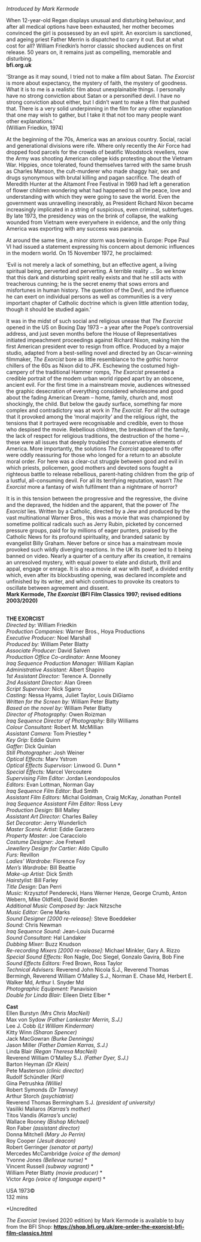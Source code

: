 
_Introduced by Mark Kermode_

When 12-year-old Regan displays unusual and disturbing behaviour, and after all medical options have been exhausted, her mother becomes convinced the girl is possessed by an evil spirit. An exorcism is sanctioned, and ageing priest Father Merrin is dispatched to carry it out. But at what cost for all? William Friedkin’s horror classic shocked audiences on first release. 50 years on, it remains just as compelling, memorable and disturbing.  
**bfi.org.uk**

‘Strange as it may sound, I tried not to make a film about Satan. _The Exorcist_ is more about expectancy, the mystery of faith, the mystery of goodness. What it is to me is a realistic film about unexplainable things. I personally have no strong conviction about Satan or a personified devil. I have no strong conviction about either, but I didn’t want to make a film that pushed that. There is a very solid underpinning in the film for any other explanation that one may wish to gather, but I take it that not too many people want other explanations.’  
(William Friedkin, 1974)

At the beginning of the 70s, America was an anxious country. Social, racial and generational divisions were rife. Where only recently the Air Force had dropped food parcels for the crowds of beatific Woodstock revellers, now the Army was shooting American college kids protesting about the Vietnam War. Hippies, once tolerated, found themselves tarred with the same brush as Charles Manson, the cult-murderer who made shaggy hair, sex and drugs synonymous with brutal killing and pagan sacrifice. The death of Meredith Hunter at the Altamont Free Festival in 1969 had left a generation of flower children wondering what had happened to all the peace, love and understanding with which they were going to save the world. Even the government was unravelling inexorably, as President Richard Nixon became increasingly implicated in a string of suspicious, even criminal, subterfuges. By late 1973, the presidency was on the brink of collapse, the walking wounded from Vietnam were everywhere in evidence, and the only thing America was exporting with any success was paranoia.

At around the same time, a minor storm was brewing in Europe: Pope Paul VI had issued a statement expressing his concern about demonic influences in the modern world. On 15 November 1972, he proclaimed:

‘Evil is not merely a lack of something, but an effective agent, a living spiritual being, perverted and perverting. A terrible reality … So we know that this dark and disturbing spirit really exists and that he still acts with treacherous cunning; he is the secret enemy that sows errors and misfortunes in human history. The question of the Devil, and the influence he can exert on individual persons as well as communities is a very important chapter of Catholic doctrine which is given little attention today, though it should be studied again.’

It was in the midst of such social and religious unease that _The Exorcist_ opened in the US on Boxing Day 1973 – a year after the Pope’s controversial address, and just seven months before the House of Representatives initiated impeachment proceedings against Richard Nixon, making him the first American president ever to resign from office. Produced by a major studio, adapted from a best-selling novel and directed by an Oscar-winning filmmaker, _The Exorcist_ bore as little resemblance to the gothic horror chillers of the 60s as Nixon did to JFK. Eschewing the costumed high-campery of the traditional Hammer romps, _The Exorcist_ presented a credible portrait of the modem urban world ripped apart by an obscene, ancient evil. For the first time in a mainstream movie, audiences witnessed the graphic desecration of everything considered wholesome and good about the fading American Dream – home, family, church and, most shockingly, the child. But below the gaudy surface, something far more complex and contradictory was at work in _The Exorcist._ For all the outrage that it provoked among the ‘moral majority’ and the religious right, the tensions that it portrayed were recognisable and credible, even to those who despised the movie. Rebellious children, the breakdown of the family, the lack of respect for religious traditions, the destruction of the home – these were all issues that deeply troubled the conservative elements of America. More importantly, the solutions _The Exorcist_ appeared to offer were oddly reassuring for those who longed for a return to an absolute moral order. For here was a clear-cut struggle between good and evil in which priests, policemen, good mothers and devoted sons fought a righteous battle to release rebellious, parent-hating children from the grip of a lustful, all-consuming devil. For all its terrifying reputation, wasn’t _The Exorcist_ more a fantasy of wish fulfilment than a nightmare of horror?

It is in this tension between the progressive and the regressive, the divine and the depraved, the hidden and the apparent, that the power of _The_ _Exorcist_ lies. Written by a Catholic, directed by a Jew and produced by the vast multinational Warner Bros., this was a movie that was championed by sometime political radicals such as Jerry Rubin, picketed by concerned pressure groups, paid for by millions of eager punters, praised by the Catholic News for its profound spirituality, and branded satanic by evangelist Billy Graham. Never before or since has a mainstream movie provoked such wildly diverging reactions. In the UK its power led to it being banned on video. Nearly a quarter of a century after its creation, it remains an unresolved mystery, with equal power to elate and disturb, thrill and appal, engage or enrage. It is also a movie at war with itself, a divided entity which, even after its blockbusting opening, was declared incomplete and unfinished by its writer, and which continues to provoke its creators to oscillate between agreement and dissent.  
**Mark Kermode, _The Exorcist_ (BFI Film Classics 1997; revised editions 2003/2020)**
<br><br>

**THE EXORCIST**  
_Directed by:_ William Friedkin  
_Production Companies:_ Warner Bros.,  Hoya Productions  
_Executive Producer:_ Noel Marshall  
_Produced by:_ William Peter Blatty  
_Associate Producer:_ David Salven  
_Production Office Co-ordinator:_ Anne Mooney  
_Iraq Sequence Production Manager:_ William Kaplan  
_Administrative Assistant:_ Albert Shapiro  
_1st Assistant Director:_ Terence A. Donnelly  
_2nd Assistant Director:_ Alan Green  
_Script Supervisor:_ Nick Sgarro  
_Casting:_ Nessa Hyams, Juliet Taylor, Louis DiGiamo  
_Written for the Screen by:_ William Peter Blatty  
_Based on the novel by:_ William Peter Blatty  
_Director of Photography:_ Owen Roizman  
_Iraq Sequence Director of Photography:_  Billy Williams  
_Colour Consultant:_ Robert M. McMillian  
_Assistant Camera:_ Tom Priestley *  
_Key Grip:_ Eddie Quinn  
_Gaffer:_ Dick Quinlan  
_Still Photographer:_ Josh Weiner  
_Optical Effects:_ Marv Ystrom  
_Optical Effects Supervisor:_ Linwood G. Dunn *  
_Special Effects:_ Marcel Vercoutere  
_Supervising Film Editor:_ Jordan Leondopoulos  
_Editors:_ Evan Lottman, Norman Gay  
_Iraq Sequence Film Editor:_ Bud Smith  
_Assistant Film Editors:_ Michal Goldman,  Craig McKay, Jonathan Pontell  
_Iraq Sequence Assistant Film Editor:_ Ross Levy  
_Production Design:_ Bill Malley  
_Assistant Art Director:_ Charles Bailey  
_Set Decorator:_ Jerry Wunderlich  
_Master Scenic Artist:_ Eddie Garzero  
_Property Master:_ Joe Caracciolo  
_Costume Designer:_ Joe Fretwell  
_Jewellery Design for Cartier:_ Aldo Cipullo  
_Furs:_ Revillon  
_Ladies’ Wardrobe:_ Florence Foy  
_Men’s Wardrobe:_ Bill Beattie  
_Make-up Artist:_ Dick Smith  
_Hairstylist:_ Bill Farley  
_Title Design:_ Dan Perri  
_Music:_ Krzysztof Penderecki, Hans Werner Henze, George Crumb, Anton Webern, Mike Oldfield, David Borden  
_Additional Music Composed by:_ Jack Nitzsche  
_Music Editor:_ Gene Marks  
_Sound Designer [2000 re-release]:_ Steve Boeddeker  
_Sound:_ Chris Newman  
_Iraq Sequence Sound:_ Jean-Louis Ducarmé  
_Sound Consultant:_ Hal Landaker  
_Dubbing Mixer:_ Buzz Knudson  
_Re-recording Mixers [2000 re-release]:_ Michael Minkler, Gary A. Rizzo  
_Special Sound Effects:_ Ron Nagle, Doc Siegel, Gonzalo Gavira, Bob Fine  
_Sound Effects Editors:_ Fred Brown, Ross Taylor  
_Technical Advisers:_ Reverend John Nicola S.J., Reverend Thomas Bermingh, Reverend William O’Malley S.J., Norman E. Chase Md, Herbert E. Walker Md, Arthur I. Snyder Md  
_Photographic Equipment:_ Panavision  
_Double for Linda Blair:_ Eileen Dietz Elber *  

**Cast**  
Ellen Burstyn _(Mrs Chris MacNeil)_  
Max von Sydow _(Father Lankester Merrin, S.J.)_  
Lee J. Cobb _(Lt William Kinderman)_  
Kitty Winn _(Sharon Spencer)_  
Jack MacGowran _(Burke Dennings)_  
Jason Miller _(Father Damien Karras, S.J.)_  
Linda Blair _(Regan Theresa MacNeil)_  
Reverend William O’Malley S.J. _(Father Dyer, S.J.)_  
Barton Heyman _(Dr Klein)_  
Pete Masterson _(clinic director)_  
Rudolf Schündler _(Karl)_  
Gina Petrushka _(Willie)_  
Robert Symonds _(Dr Tanney)_  
Arthur Storch _(psychiatrist)_  
Reverend Thomas Bermingham S.J. _(president of university)_  
Vasiliki Maliaros _(Karras’s mother)_  
Titos Vandis _(Karras’s uncle)_  
Wallace Rooney _(Bishop Michael)_  
Ron Faber _(assistant director)_  
Donna Mitchell _(Mary Jo Perrin)_  
Roy Cooper _(Jesuit deacon)_  
Robert Gerringer _(senator at party)_  
Mercedes McCambridge _(voice of the demon)_  
Yvonne Jones _(Bellevue nurse)_ *  
Vincent Russell _(subway vagrant)_ *  
William Peter Blatty _(movie producer)_ *  
Victor Argo _(voice of language expert)_ *  

USA 1973©  
132 mins

*Uncredited

_The Exorcist_ (revised 2020 edition) by Mark Kermode is available to buy from the BFI Shop: **https://shop.bfi.org.uk/pre-order-the-exorcist-bfi-film-classics.html**
<!--stackedit_data:
eyJoaXN0b3J5IjpbMTE2MzUyNjUzOF19
-->